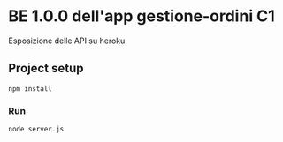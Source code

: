 # BE 1.0.0 dell'app gestione-ordini C1

Esposizione delle API su heroku

## Project setup
```
npm install
```

### Run
```
node server.js
```
